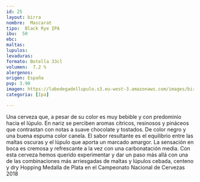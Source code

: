 ```yaml
---
id: 25
layout: birra
nombre:  Mascarat
tipo:  Black Rye IPA
ibu:  50
ebc:
maltas: 
lupulos: 
levaduras: 
formato: Botella 33cl
volumen:  7.2 %
alergenos: 
origen: España
pvp: 3.90
imagen: https://labodegadellupulo.s3.eu-west-3.amazonaws.com/images/birras/mascarat.jpg
categoria: [Ipa]

---
```

Una cerveza que, a pesar de su color es muy bebible y con predominio hacia el lúpulo. En nariz se perciben aromas cítricos, resinosos y pináceos que contrastan con notas a suave chocolate y tostados. De color negro y una buena espuma color canela. El sabor resultante es el equilibrio entre las maltas oscuras y el lúpulo que aporta un marcado amargor. La sensación en boca es cremosa y refrescante a la vez con una carbonatación media. Con esta cerveza hemos querido experimentar y dar un paso más allá con una de las combinaciones más arriesgadas de maltas  y lúpulos cebada, centeno y dry Hopping
Medalla de Plata en el Campeonato Nacional de Cervezas 2018






















